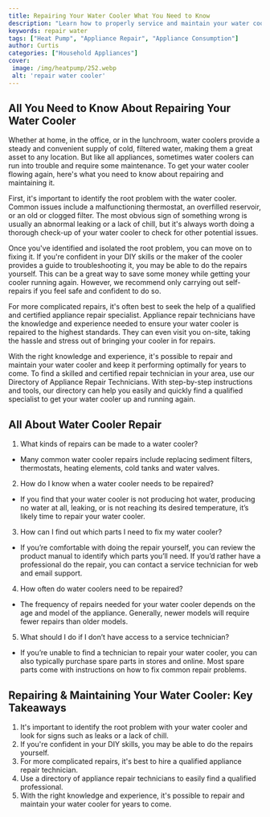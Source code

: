 ```yaml
---
title: Repairing Your Water Cooler What You Need to Know
description: "Learn how to properly service and maintain your water cooler This blog post provides simple tips and tricks to help ensure your water cooler lasts for years"
keywords: repair water
tags: ["Heat Pump", "Appliance Repair", "Appliance Consumption"]
author: Curtis
categories: ["Household Appliances"]
cover: 
 image: /img/heatpump/252.webp
 alt: 'repair water cooler'
---
```

## All You Need to Know About Repairing Your Water Cooler
Whether at home, in the office, or in the lunchroom, water coolers provide a steady and convenient supply of cold, filtered water, making them a great asset to any location. But like all appliances, sometimes water coolers can run into trouble and require some maintenance. To get your water cooler flowing again, here's what you need to know about repairing and maintaining it.

First, it's important to identify the root problem with the water cooler. Common issues include a malfunctioning thermostat, an overfilled reservoir, or an old or clogged filter. The most obvious sign of something wrong is usually an abnormal leaking or a lack of chill, but it's always worth doing a thorough check-up of your water cooler to check for other potential issues.

Once you've identified and isolated the root problem, you can move on to fixing it. If you're confident in your DIY skills or the maker of the cooler provides a guide to troubleshooting it, you may be able to do the repairs yourself. This can be a great way to save some money while getting your cooler running again. However, we recommend only carrying out self-repairs if you feel safe and confident to do so.

For more complicated repairs, it's often best to seek the help of a qualified and certified appliance repair specialist. Appliance repair technicians have the knowledge and experience needed to ensure your water cooler is repaired to the highest standards. They can even visit you on-site, taking the hassle and stress out of bringing your cooler in for repairs.

With the right knowledge and experience, it's possible to repair and maintain your water cooler and keep it performing optimally for years to come. To find a skilled and certified repair technician in your area, use our Directory of Appliance Repair Technicians. With step-by-step instructions and tools, our directory can help you easily and quickly find a qualified specialist to get your water cooler up and running again.

## All About Water Cooler Repair

1. What kinds of repairs can be made to a water cooler?
 - Many common water cooler repairs include replacing sediment filters, thermostats, heating elements, cold tanks and water valves.

2. How do I know when a water cooler needs to be repaired?
 - If you find that your water cooler is not producing hot water, producing no water at all, leaking, or is not reaching its desired temperature, it’s likely time to repair your water cooler.

3. How can I find out which parts I need to fix my water cooler?
 - If you’re comfortable with doing the repair yourself, you can review the product manual to identify which parts you’ll need. If you’d rather have a professional do the repair, you can contact a service technician for web and email support.

4. How often do water coolers need to be repaired? 
 - The frequency of repairs needed for your water cooler depends on the age and model of the appliance. Generally, newer models will require fewer repairs than older models.

5. What should I do if I don’t have access to a service technician? 
 - If you’re unable to find a technician to repair your water cooler, you can also typically purchase spare parts in stores and online. Most spare parts come with instructions on how to fix common repair problems.

## Repairing & Maintaining Your Water Cooler: Key Takeaways
1. It's important to identify the root problem with your water cooler and look for signs such as leaks or a lack of chill. 
2. If you're confident in your DIY skills, you may be able to do the repairs yourself. 
3. For more complicated repairs, it's best to hire a qualified appliance repair technician. 
4. Use a directory of appliance repair technicians to easily find a qualified professional. 
5. With the right knowledge and experience, it's possible to repair and maintain your water cooler for years to come.
